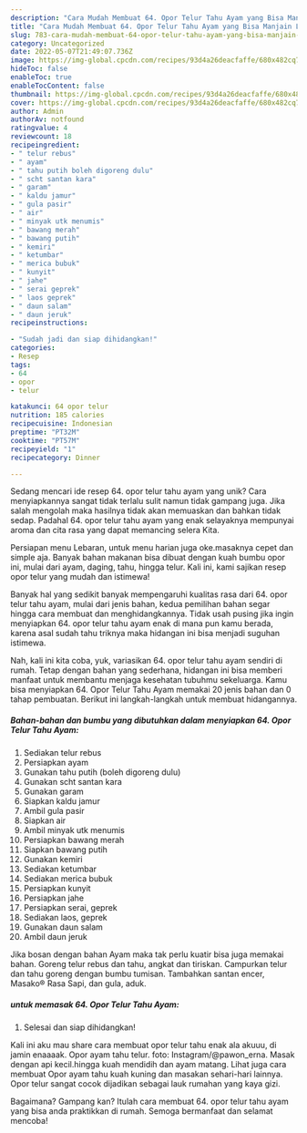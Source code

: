 ```yaml
---
description: "Cara Mudah Membuat 64. Opor Telur Tahu Ayam yang Bisa Manjain Lidah"
title: "Cara Mudah Membuat 64. Opor Telur Tahu Ayam yang Bisa Manjain Lidah"
slug: 783-cara-mudah-membuat-64-opor-telur-tahu-ayam-yang-bisa-manjain-lidah
category: Uncategorized
date: 2022-05-07T21:49:07.736Z
image: https://img-global.cpcdn.com/recipes/93d4a26deacfaffe/680x482cq70/64-opor-telur-tahu-ayam-foto-resep-utama.jpg
hideToc: false
enableToc: true
enableTocContent: false
thumbnail: https://img-global.cpcdn.com/recipes/93d4a26deacfaffe/680x482cq70/64-opor-telur-tahu-ayam-foto-resep-utama.jpg
cover: https://img-global.cpcdn.com/recipes/93d4a26deacfaffe/680x482cq70/64-opor-telur-tahu-ayam-foto-resep-utama.jpg
author: Admin
authorAv: notfound
ratingvalue: 4
reviewcount: 18
recipeingredient:
- " telur rebus"
- " ayam"
- " tahu putih boleh digoreng dulu"
- " scht santan kara"
- " garam"
- " kaldu jamur"
- " gula pasir"
- " air"
- " minyak utk menumis"
- " bawang merah"
- " bawang putih"
- " kemiri"
- " ketumbar"
- " merica bubuk"
- " kunyit"
- " jahe"
- " serai geprek"
- " laos geprek"
- " daun salam"
- " daun jeruk"
recipeinstructions:

- "Sudah jadi dan siap dihidangkan!"
categories:
- Resep
tags:
- 64
- opor
- telur

katakunci: 64 opor telur 
nutrition: 185 calories
recipecuisine: Indonesian
preptime: "PT32M"
cooktime: "PT57M"
recipeyield: "1"
recipecategory: Dinner

---
```





Sedang mencari ide resep 64. opor telur tahu ayam yang unik? Cara menyiapkannya sangat tidak terlalu sulit namun tidak gampang juga. Jika salah mengolah maka hasilnya tidak akan memuaskan dan bahkan tidak sedap. Padahal 64. opor telur tahu ayam yang enak selayaknya mempunyai aroma dan cita rasa yang dapat memancing selera Kita.





Persiapan menu Lebaran, untuk menu harian juga oke.masaknya cepet dan simple aja. Banyak bahan makanan bisa dibuat dengan kuah bumbu opor ini, mulai dari ayam, daging, tahu, hingga telur. Kali ini, kami sajikan resep opor telur yang mudah dan istimewa!

Banyak hal yang sedikit banyak mempengaruhi kualitas rasa dari 64. opor telur tahu ayam, mulai dari jenis bahan, kedua pemilihan bahan segar hingga cara membuat dan menghidangkannya. Tidak usah pusing jika ingin menyiapkan 64. opor telur tahu ayam enak di mana pun kamu berada, karena asal sudah tahu triknya maka hidangan ini bisa menjadi suguhan istimewa.






Nah, kali ini kita coba, yuk, variasikan 64. opor telur tahu ayam sendiri di rumah. Tetap dengan bahan yang sederhana, hidangan ini bisa memberi manfaat untuk membantu menjaga kesehatan tubuhmu sekeluarga. Kamu bisa menyiapkan 64. Opor Telur Tahu Ayam memakai 20 jenis bahan dan 0 tahap pembuatan. Berikut ini langkah-langkah untuk membuat hidangannya.

<!--inarticleads1-->

##### Bahan-bahan dan bumbu yang dibutuhkan dalam menyiapkan 64. Opor Telur Tahu Ayam:

1. Sediakan  telur rebus
1. Persiapkan  ayam
1. Gunakan  tahu putih (boleh digoreng dulu)
1. Gunakan  scht santan kara
1. Gunakan  garam
1. Siapkan  kaldu jamur
1. Ambil  gula pasir
1. Siapkan  air
1. Ambil  minyak utk menumis
1. Persiapkan  bawang merah
1. Siapkan  bawang putih
1. Gunakan  kemiri
1. Sediakan  ketumbar
1. Sediakan  merica bubuk
1. Persiapkan  kunyit
1. Persiapkan  jahe
1. Persiapkan  serai, geprek
1. Sediakan  laos, geprek
1. Gunakan  daun salam
1. Ambil  daun jeruk


Jika bosan dengan bahan Ayam maka tak perlu kuatir bisa juga memakai bahan. Goreng telur rebus dan tahu, angkat dan tiriskan. Campurkan telur dan tahu goreng dengan bumbu tumisan. Tambahkan santan encer, Masako® Rasa Sapi, dan gula, aduk. 

<!--inarticleads2-->

#####  untuk memasak 64. Opor Telur Tahu Ayam:


1. Selesai dan siap dihidangkan!

Kali ini aku mau share cara membuat opor telur tahu enak ala akuuu, di jamin enaaaak. Opor ayam tahu telur. foto: Instagram/@pawon_erna. Masak dengan api kecil.hingga kuah mendidih dan ayam matang. Lihat juga cara membuat Opor ayam tahu kuah kuning dan masakan sehari-hari lainnya. Opor telur sangat cocok dijadikan sebagai lauk rumahan yang kaya gizi. 

Bagaimana? Gampang kan? Itulah cara membuat 64. opor telur tahu ayam yang bisa anda praktikkan di rumah. Semoga bermanfaat dan selamat mencoba!

